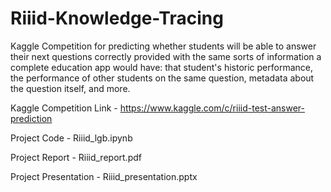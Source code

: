 # Riiid-Knowledge-Tracing
Kaggle Competition for predicting whether students will be able to answer their next questions correctly provided with the same sorts of information a complete education app would have: that student's historic performance, the performance of other students on the same question, metadata about the question itself, and more.

Kaggle Competition Link - https://www.kaggle.com/c/riiid-test-answer-prediction 

Project Code - Riiid_lgb.ipynb

Project Report - Riiid_report.pdf

Project Presentation - Riiid_presentation.pptx

